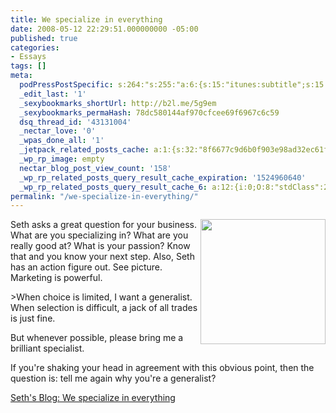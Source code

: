 ```yaml
---
title: We specialize in everything
date: 2008-05-12 22:29:51.000000000 -05:00
published: true
categories:
- Essays
tags: []
meta:
  podPressPostSpecific: s:264:"s:255:"a:6:{s:15:"itunes:subtitle";s:15:"##PostExcerpt##";s:14:"itunes:summary";s:15:"##PostExcerpt##";s:15:"itunes:keywords";s:17:"##WordPressCats##";s:13:"itunes:author";s:10:"##Global##";s:15:"itunes:explicit";s:7:"Default";s:12:"itunes:block";s:7:"Default";}";";
  _edit_last: '1'
  _sexybookmarks_shortUrl: http://b2l.me/5g9em
  _sexybookmarks_permaHash: 78dc580144af970cfcee69f6967c6c59
  dsq_thread_id: '43131004'
  _nectar_love: '0'
  _wpas_done_all: '1'
  _jetpack_related_posts_cache: a:1:{s:32:"8f6677c9d6b0f903e98ad32ec61f8deb";a:2:{s:7:"expires";i:1495702404;s:7:"payload";a:3:{i:0;a:1:{s:2:"id";i:1267;}i:1;a:1:{s:2:"id";i:3354;}i:2;a:1:{s:2:"id";i:968;}}}}
  _wp_rp_image: empty
  nectar_blog_post_view_count: '158'
  _wp_rp_related_posts_query_result_cache_expiration: '1524960640'
  _wp_rp_related_posts_query_result_cache_6: a:12:{i:0;O:8:"stdClass":2:{s:7:"post_id";s:4:"1261";s:5:"score";s:17:"65.12256817711018";}i:1;O:8:"stdClass":2:{s:7:"post_id";s:3:"626";s:5:"score";s:18:"61.788276395452286";}i:2;O:8:"stdClass":2:{s:7:"post_id";s:4:"1309";s:5:"score";s:17:"59.18013714141391";}i:3;O:8:"stdClass":2:{s:7:"post_id";s:3:"700";s:5:"score";s:17:"56.80756639586983";}i:4;O:8:"stdClass":2:{s:7:"post_id";s:3:"624";s:5:"score";s:17:"52.24112494426208";}i:5;O:8:"stdClass":2:{s:7:"post_id";s:3:"673";s:5:"score";s:17:"50.70715853749998";}i:6;O:8:"stdClass":2:{s:7:"post_id";s:3:"625";s:5:"score";s:16:"46.2986939085658";}i:7;O:8:"stdClass":2:{s:7:"post_id";s:3:"615";s:5:"score";s:16:"46.2986939085658";}i:8;O:8:"stdClass":2:{s:7:"post_id";s:4:"1297";s:5:"score";s:18:"26.033882981408276";}i:9;O:8:"stdClass":2:{s:7:"post_id";s:3:"840";s:5:"score";s:18:"24.664278564541014";}i:10;O:8:"stdClass":2:{s:7:"post_id";s:3:"836";s:5:"score";s:18:"22.689048888503457";}i:11;O:8:"stdClass":2:{s:7:"post_id";s:4:"4500";s:5:"score";s:18:"20.093707612345934";}}
permalink: "/we-specialize-in-everything/"
---
```

<p><img class="alignright size-medium wp-image-696" style="float: right;" title="Seth Godin" src="{{ site.baseurl }}/posts/2008/05/sethgodinactionfigure.jpg" alt="" width="200" /></p>
<p>Seth asks a great question for your business.  What are you specializing in?  What are you really good at?  What is your passion?  Know that and you know your next step.  Also, Seth has an action figure out.  See picture.  Marketing is powerful.</p>
>When choice is limited, I want a generalist. When selection is difficult, a jack of all trades is just fine.</p>
<p>But whenever possible, please bring me a brilliant specialist.</p>
<p>If you're shaking your head in agreement with this obvious point, then the question is: tell me again why you're a generalist?</p></blockquote>
<p><a href="http://sethgodin.typepad.com/seths_blog/2008/05/we-specialize-i.html" rel="nofollow">Seth's Blog: We specialize in everything</a></p>

